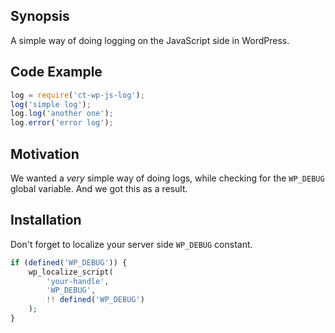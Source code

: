 ## Synopsis

A simple way of doing logging on the JavaScript side in WordPress.

## Code Example

```javascript
log = require('ct-wp-js-log');
log('simple log');
log.log('another one');
log.error('error log');
```

## Motivation

We wanted a _very_ simple way of doing logs, while checking for the `WP_DEBUG`
global variable. And we got this as a result.

## Installation

Don't forget to localize your server side `WP_DEBUG` constant.
```php
if (defined('WP_DEBUG')) {
	wp_localize_script(
		'your-handle',
		'WP_DEBUG',
		!! defined('WP_DEBUG')
	);
}
```


